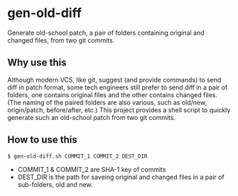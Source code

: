 # gen-old-diff
Generate old-school patch, a pair of folders containing original and changed files, from two git commits.

## Why use this
Although modern VCS, like git, suggest (and provide commands) to send diff in patch format, some tech engineers still prefer to send diff in a pair of folders, one contains original files and the other contains changed files.
(The naming of the paired folders are also various, such as old/new, origin/patch, before/after, etc.)
This project provides a shell script to quickly generate such an old-school patch from two git commits.

## How to use this
```
$ gen-old-diff.sh COMMIT_1 COMMIT_2 DEST_DIR
```
* COMMIT_1 & COMMIT_2 are SHA-1 key of commits
* DEST_DIR is the path for saveing original and changed files in a pair of sub-folders, old and new.
